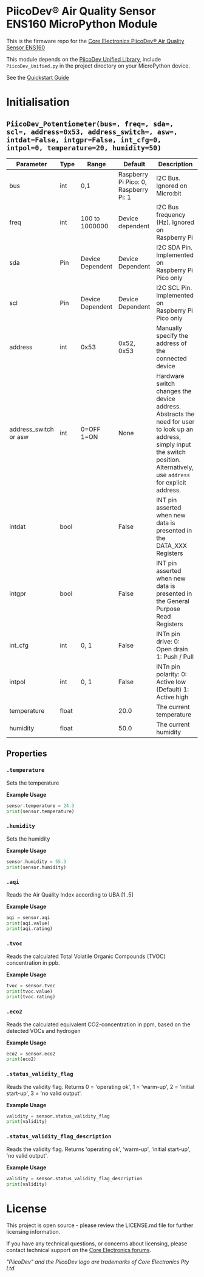 # PiicoDev® Air Quality Sensor ENS160 MicroPython Module

This is the firmware repo for the [Core Electronics PiicoDev® Air Quality Sensor ENS160](https://core-electronics.com.au/catalog/product/view/sku/CE08560)

This module depends on the [PiicoDev Unified Library](https://github.com/CoreElectronics/CE-PiicoDev-Unified), include `PiicoDev_Unified.py` in the project directory on your MicroPython device.

See the [Quickstart Guide](https://piico.dev/p23)

<!-- TODO verify the tested-devices list 
This module has been tested on:
 - Micro:bit v2
 - Raspberry Pi Pico
 - Raspberry Pi SBC
-->

# Initialisation

## `PiicoDev_Potentiometer(bus=, freq=, sda=, scl=, address=0x53, address_switch=, asw=, intdat=False, intgpr=False, int_cfg=0, intpol=0, temperature=20, humidity=50)`
| Parameter             | Type  | Range            | Default                               | Description |
| --------------------- | ----- | ---------------- | ------------------------------------- | --- |
| bus                   | int   | 0,1              | Raspberry Pi Pico: 0, Raspberry Pi: 1 | I2C Bus.  Ignored on Micro:bit |
| freq                  | int   | 100 to 1000000   | Device dependent                      | I2C Bus frequency (Hz).  Ignored on Raspberry Pi |
| sda                   | Pin   | Device Dependent | Device Dependent                      | I2C SDA Pin. Implemented on Raspberry Pi Pico only |
| scl                   | Pin   | Device Dependent | Device Dependent                      | I2C SCL Pin. Implemented on Raspberry Pi Pico only |
| address               | int   | 0x53             | 0x52, 0x53                            | Manually specify the address of the connected device |
| address_switch or asw | int   | 0=OFF 1=ON       | None                                  | Hardware switch changes the device address. Abstracts the need for user to look up an address, simply input the switch position. Alternatively, use `address` for explicit address. |
| intdat                | bool  |                  | False                                 | INT pin asserted when new data is presented in the DATA_XXX Registers |
| intgpr                | bool  |                  | False                                 | INT pin asserted when new data is presented in the General Purpose Read Registers |
| int_cfg               | int   | 0, 1             | False                                 | INTn pin drive: 0: Open drain 1: Push / Pull |
| intpol                | int   | 0, 1             | False                                 | INTn pin polarity: 0: Active low (Default) 1: Active high |
| temperature           | float |                  | 20.0                                  | The current temperature |
| humidity              | float |                  | 50.0                                  | The current humidity |

## Properties

### `.temperature`
Sets the temperature

**Example Usage**
```python
sensor.temperature = 24.3
print(sensor.temperature)
```

### `.humidity`
Sets the humidity

**Example Usage**
```python
sensor.humidity = 55.3
print(sensor.humidity)
```

### `.aqi`
Reads the Air Quality Index according to UBA [1..5]

**Example Usage**
```python
aqi = sensor.aqi
print(aqi.value)
print(aqi.rating)
```

### `.tvoc`
Reads the calculated Total Volatile Organic Compounds (TVOC) concentration in ppb.

**Example Usage**
```python
tvoc = sensor.tvoc
print(tvoc.value)
print(tvoc.rating)
```

### `.eco2`
Reads the calculated equivalent CO2-concentration in ppm, based on the detected VOCs and hydrogen

**Example Usage**
```python
eco2 = sensor.eco2
print(eco2)
```

### `.status_validity_flag`
Reads the validity flag.  Returns 0 = 'operating ok', 1 = 'warm-up', 2 = 'initial start-up', 3 = 'no valid output'.

**Example Usage**
```python
validity = sensor.status_validity_flag
print(validity)
```

### `.status_validity_flag_description`
Reads the validity flag.  Returns 'operating ok', 'warm-up', 'initial start-up', 'no valid output'.

**Example Usage**
```python
validity = sensor.status_validity_flag_description
print(validity)
```

# License
This project is open source - please review the LICENSE.md file for further licensing information.

If you have any technical questions, or concerns about licensing, please contact technical support on the [Core Electronics forums](https://forum.core-electronics.com.au/).

*\"PiicoDev\" and the PiicoDev logo are trademarks of Core Electronics Pty Ltd.*
